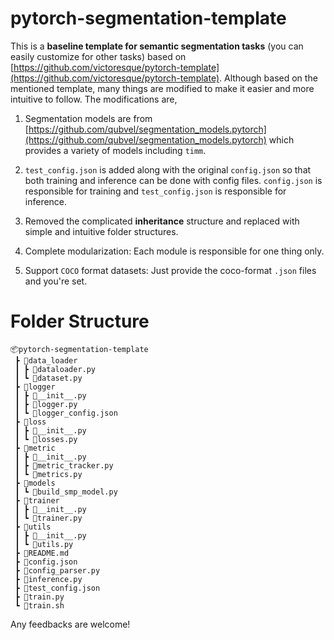 # pytorch-segmentation-template

This is a **baseline template for semantic segmentation tasks** (you can easily customize for other tasks) based on [https://github.com/victoresque/pytorch-template](https://github.com/victoresque/pytorch-template). Although based on the mentioned template, many things are modified to make it easier and more intuitive to follow. The modifications are,

1. Segmentation models are from [https://github.com/qubvel/segmentation_models.pytorch](https://github.com/qubvel/segmentation_models.pytorch) which provides a variety of models including `timm`.

2. `test_config.json` is added along with the original `config.json` so that both training and inference can be done with config files. `config.json` is responsible for training and `test_config.json` is responsible for inference.

3. Removed the complicated **inheritance** structure and replaced with simple and intuitive folder structures.

4. Complete modularization: Each module is responsible for one thing only.

5. Support `COCO` format datasets: Just provide the coco-format `.json` files and you're set.

# Folder Structure

```
📦pytorch-segmentation-template
 ┣ 📂data_loader
 ┃ ┣ 📜dataloader.py
 ┃ ┗ 📜dataset.py
 ┣ 📂logger
 ┃ ┣ 📜__init__.py
 ┃ ┣ 📜logger.py
 ┃ ┗ 📜logger_config.json
 ┣ 📂loss
 ┃ ┣ 📜__init__.py
 ┃ ┗ 📜losses.py
 ┣ 📂metric
 ┃ ┣ 📜__init__.py
 ┃ ┣ 📜metric_tracker.py
 ┃ ┗ 📜metrics.py
 ┣ 📂models
 ┃ ┗ 📜build_smp_model.py
 ┣ 📂trainer
 ┃ ┣ 📜__init__.py
 ┃ ┗ 📜trainer.py
 ┣ 📂utils
 ┃ ┣ 📜__init__.py
 ┃ ┗ 📜utils.py
 ┣ 📜README.md
 ┣ 📜config.json
 ┣ 📜config_parser.py
 ┣ 📜inference.py
 ┣ 📜test_config.json
 ┣ 📜train.py
 ┗ 📜train.sh
```

Any feedbacks are welcome!